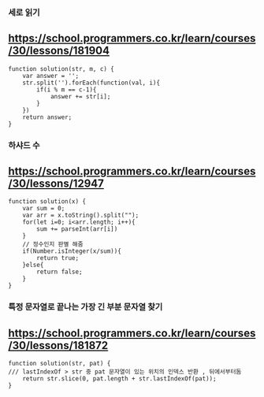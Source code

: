 ### 세로 읽기
## https://school.programmers.co.kr/learn/courses/30/lessons/181904 
```
function solution(str, m, c) {
    var answer = '';
    str.split('').forEach(function(val, i){
        if(i % m == c-1){
            answer += str[i];
        }
    })
    return answer;
}
```

### 하샤드 수
## https://school.programmers.co.kr/learn/courses/30/lessons/12947
```
function solution(x) {
    var sum = 0;
    var arr = x.toString().split("");
    for(let i=0; i<arr.length; i++){
        sum += parseInt(arr[i]) 
    }
    // 정수인지 판별 해줌
    if(Number.isInteger(x/sum)){
        return true;
    }else{
        return false;
    }
}
```

### 특정 문자열로 끝나는 가장 긴 부분 문자열 찾기
## https://school.programmers.co.kr/learn/courses/30/lessons/181872
```
function solution(str, pat) {
/// lastIndexOf > str 중 pat 문자열이 있는 위치의 인덱스 반환 , 뒤에서부터돔
    return str.slice(0, pat.length + str.lastIndexOf(pat));
}
```
